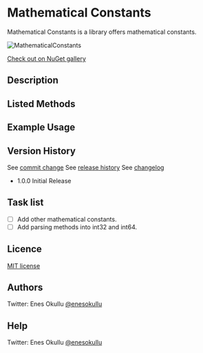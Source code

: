 # Mathematical Constants

Mathematical Constants is a library offers mathematical constants.

![MathematicalConstants](https://repository-images.githubusercontent.com/687945668/7b7abd90-3ba9-4b1b-8709-1a88a0eb28c1)

[Check out on NuGet gallery](https://www.nuget.org/packages/MathematicalConstants/)

## Description

## Listed Methods

## Example Usage

## Version History

See [commit change](https://github.com/meokullu/MathematicalConstants/commits/master)
See [release history](https://github.com/meokullu/MathematicalConstants/releases)
See [changelog](https://github.com/meokullu/MathematicalConstants/blob/master/CHANGELOG.MD)
  
* 1.0.0 Initial Release 
  
## Task list

- [ ] Add other mathematical constants.
- [ ] Add parsing methods into int32 and int64.

## Licence
[MIT license](https://github.com/meokullu/MathematicalConstants/blob/master/LICENSE)

## Authors
Twitter: Enes Okullu [@enesokullu](https://twitter.com/EnesOkullu)

## Help
Twitter: Enes Okullu [@enesokullu](https://twitter.com/EnesOkullu)
